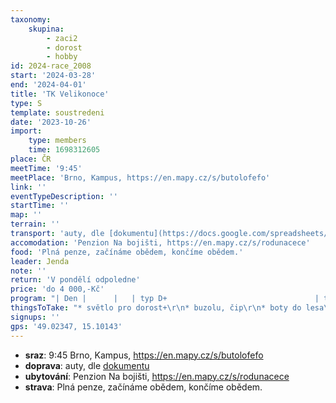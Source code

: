```yaml
---
taxonomy:
    skupina:
        - zaci2
        - dorost
        - hobby
id: 2024-race_2008
start: '2024-03-28'
end: '2024-04-01'
title: 'TK Velikonoce'
type: S
template: soustredeni
date: '2023-10-26'
import:
    type: members
    time: 1698312605
place: ČR
meetTime: '9:45'
meetPlace: 'Brno, Kampus, https://en.mapy.cz/s/butolofefo'
link: ''
eventTypeDescription: ''
startTime: ''
map: ''
terrain: ''
transport: 'auty, dle [dokumentu](https://docs.google.com/spreadsheets/d/13nAnJUMskLVqCIEIaDftTleUtRbcFuc8Phf_JeQNO-E/edit#gid=84945124)'
accomodation: 'Penzion Na bojišti, https://en.mapy.cz/s/rodunacece'
food: 'Plná penze, začínáme obědem, končíme obědem.'
leader: Jenda
note: ''
return: 'V pondělí odpoledne'
price: 'do 4 000,-Kč'
program: "| Den |      |   | typ D+                                 | typ žáci2                     | mapa       | rychlost | na kontrole            | stavba | cesta |\r\n| --- | ---- | - | -------------------------------------- | ----------------------------- | ---------- | -------- | ---------------------- | ------ | ----- |\r\n| čt  | dopo |   | cesta                                  |                               |            |          |                        |        |       |\r\n|     | odpo | 1 | úvod - porostovka - picking + SI Cup 1 | linie + SI_Cup_1              | Landštejn  | V+R      | Lampiony / Lampiony+SI | Saša   | 18'   |\r\n| pá  | dopo | 2 | sudá-lichá                             | seběhy                        | Bílá Skála | S        | Lampiony               | Dým    | 6'    |\r\n|     | odpo | 3 | Směry                                  | azimuty/SUI hra               | Landštejn  | V        | Lampiony               | Dým    | 14'   |\r\n| so  | dopo | 4 | Longové postupy + SI Cup 2             | shluky (bez cest?) + SI_Cup_2 | Bílá Skála | S+R      | Lampiony/ Lampiony+SI  | Saša   | 10'   |\r\n|     | odpo | 5 | Vrstevnicovka (NOB?) DH20+, Volno    | volno                         | Landštejn  | V        | Lampiony               | Standa | 18'   |\r\n| ne  | dopo | 6 | middle - mistrovství soustředění       | middle                        | Medenice   | Z        | Lampiony+SI            | Pavlik | 26'   |\r\n|     | odpo | 7 | SI cup 3 GF + vrstevnicovka            | vrstevnicovka + SI_Cup_3 GF   | Drevo-Řasy | Z+V      | Lampiony+SI / Lampiony | Dým    | 6'    |\r\n| po  | dopo | 8 | štafety                                | štafety                       | Drevo-Řasy | Z        | Lampiony+ kódy         | Pally  | 8'    |\r\n|     | odpo |   | cesta                                  |                               |            |          |                        |        |       |\r\n\r\n\r\n[Odkaz s místy tréninku](https://mapy.cz/s/jepagufoga)"
thingsToTake: "* světlo pro dorost+\r\n* buzolu, čip\r\n* boty do lesa\r\n* podložku nebo tenkou karimatku na cvičení"
signups: ''
gps: '49.02347, 15.10143'
---
```


* **sraz**: 9:45 Brno, Kampus, https://en.mapy.cz/s/butolofefo
* **doprava**: auty, dle [dokumentu](https://docs.google.com/spreadsheets/d/13nAnJUMskLVqCIEIaDftTleUtRbcFuc8Phf_JeQNO-E/edit#gid=84945124)
* **ubytování**: Penzion Na bojišti, https://en.mapy.cz/s/rodunacece
* **strava**: Plná penze, začínáme obědem, končíme obědem.
